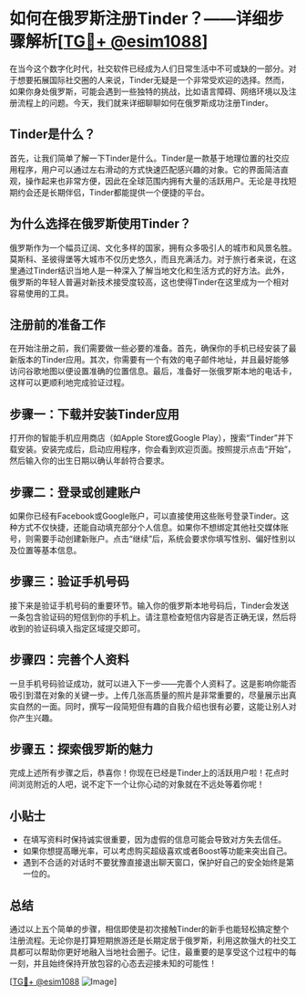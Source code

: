 # 如何在俄罗斯注册Tinder？——详细步骤解析[[TG💪+ @esim1088](https://t.me/s/esim1088)]

在当今这个数字化时代，社交软件已经成为人们日常生活中不可或缺的一部分。对于想要拓展国际社交圈的人来说，Tinder无疑是一个非常受欢迎的选择。然而，如果你身处俄罗斯，可能会遇到一些独特的挑战，比如语言障碍、网络环境以及注册流程上的问题。今天，我们就来详细聊聊如何在俄罗斯成功注册Tinder。

## Tinder是什么？

首先，让我们简单了解一下Tinder是什么。Tinder是一款基于地理位置的社交应用程序，用户可以通过左右滑动的方式快速匹配感兴趣的对象。它的界面简洁直观，操作起来也非常方便，因此在全球范围内拥有大量的活跃用户。无论是寻找短期约会还是长期伴侣，Tinder都能提供一个便捷的平台。

## 为什么选择在俄罗斯使用Tinder？

俄罗斯作为一个幅员辽阔、文化多样的国家，拥有众多吸引人的城市和风景名胜。莫斯科、圣彼得堡等大城市不仅历史悠久，而且充满活力。对于旅行者来说，在这里通过Tinder结识当地人是一种深入了解当地文化和生活方式的好方法。此外，俄罗斯的年轻人普遍对新技术接受度较高，这也使得Tinder在这里成为一个相对容易使用的工具。

## 注册前的准备工作

在开始注册之前，我们需要做一些必要的准备。首先，确保你的手机已经安装了最新版本的Tinder应用。其次，你需要有一个有效的电子邮件地址，并且最好能够访问谷歌地图以便设置准确的位置信息。最后，准备好一张俄罗斯本地的电话卡，这样可以更顺利地完成验证过程。

## 步骤一：下载并安装Tinder应用

打开你的智能手机应用商店（如Apple Store或Google Play），搜索“Tinder”并下载安装。安装完成后，启动应用程序，你会看到欢迎页面。按照提示点击“开始”，然后输入你的出生日期以确认年龄符合要求。

## 步骤二：登录或创建账户

如果你已经有Facebook或Google账户，可以直接使用这些账号登录Tinder。这种方式不仅快捷，还能自动填充部分个人信息。如果你不想绑定其他社交媒体账号，则需要手动创建新账户。点击“继续”后，系统会要求你填写性别、偏好性别以及位置等基本信息。

## 步骤三：验证手机号码

接下来是验证手机号码的重要环节。输入你的俄罗斯本地号码后，Tinder会发送一条包含验证码的短信到你的手机上。请注意检查短信内容是否正确无误，然后将收到的验证码填入指定区域提交即可。

## 步骤四：完善个人资料

一旦手机号码验证成功，就可以进入下一步——完善个人资料了。这是影响你能否吸引到潜在对象的关键一步。上传几张高质量的照片是非常重要的，尽量展示出真实自然的一面。同时，撰写一段简短但有趣的自我介绍也很有必要，这能让别人对你产生兴趣。

## 步骤五：探索俄罗斯的魅力

完成上述所有步骤之后，恭喜你！你现在已经是Tinder上的活跃用户啦！花点时间浏览附近的人吧，说不定下一个让你心动的对象就在不远处等着你呢！

## 小贴士

- 在填写资料时保持诚实很重要，因为虚假的信息可能会导致对方失去信任。
- 如果你想提高曝光率，可以考虑购买超级喜欢或者Boost等功能来突出自己。
- 遇到不合适的对话时不要犹豫直接退出聊天窗口，保护好自己的安全始终是第一位的。

## 总结

通过以上五个简单的步骤，相信即使是初次接触Tinder的新手也能轻松搞定整个注册流程。无论你是打算短期旅游还是长期定居于俄罗斯，利用这款强大的社交工具都可以帮助你更好地融入当地社会圈子。记住，最重要的是享受这个过程中的每一刻，并且始终保持开放包容的心态去迎接未知的可能性！

[[TG💪+ @esim1088](https://t.me/s/esim1088) ![Image](https://i.postimg.cc/4NQfJmqS/Snipaste-2025-05-13-00-14-12.png)]